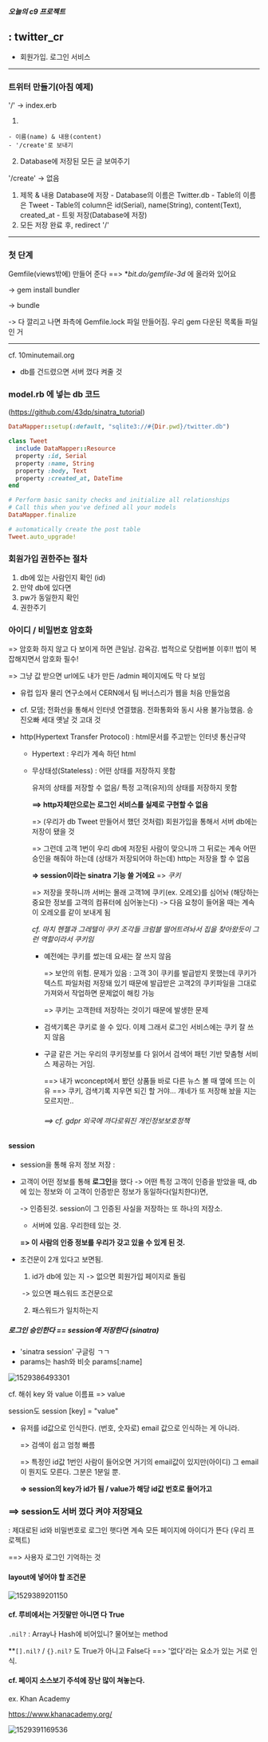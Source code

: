 ##### 오늘의 c9 프로젝트

## :  twitter_cr



- 회원가입. 로그인 서비스

---

### 트위터 만들기(아침 예제)

'/' -> index.erb
  1. <form>
    - 이름(name) & 내용(content)
    - '/create'로 보내기
  2. Database에 저장된 모든 글 보여주기

'/create' -> 없음
  1. 제목 & 내용 Database에 저장
    - Database의 이름은 Twitter.db
    - Table의 이름은 Tweet
    - Table의 column은 id(Serial), name(String), content(Text), created_at
    - 트윗 저장(Database에 저장)
  2. 모든 저장 완료 후, redirect '/'

---



### 첫 단계

Gemfile(views밖에) 만들어 준다 ==>  **bit.do/gemfile-3d*   에 올라와 있어요

-> gem install bundler

-> bundle

-> 다 깔리고 나면 좌측에 Gemfile.lock 파일 만들어짐. 우리 gem 다운된 목록들 파일인 거

---

cf. 10minutemail.org



- db를 건드렸으면 서버 껐다 켜줄 것

  

### model.rb 에 넣는 db 코드

(https://github.com/43dp/sinatra_tutorial)

```Ruby
DataMapper::setup(:default, "sqlite3://#{Dir.pwd}/twitter.db")

class Tweet
  include DataMapper::Resource
  property :id, Serial
  property :name, String
  property :body, Text
  property :created_at, DateTime
end

# Perform basic sanity checks and initialize all relationships
# Call this when you've defined all your models
DataMapper.finalize

# automatically create the post table
Tweet.auto_upgrade!
```



### 회원가입 권한주는 절차

1.  db에 있는 사람인지 확인 (id)
2. 만약 db에 있다면
3. pw가 동일한지 확인
4. 권한주기





### 아이디 / 비밀번호 암호화

=> 암호화 하지 않고 다 보이게 하면 큰일남. 감옥감. 법적으로 닷컴버블 이후!! 법이 복잡해지면서 암호화 필수!

=> 그냥 값 받으면 url에도 내가 만든 /admin 페이지에도 막 다 보임



- 유럽 입자 물리 연구소에서 CERN에서 팀 버너스리가 웹을 처음 만들었음

- cf. 모뎀; 전화선을 통해서 인터넷 연결했음. 전화통화와 동시 사용 불가능했음. 승진오빠 세대 옛날 것 고대 것

  

- http(Hypertext Transfer Protocol) :  html문서를 주고받는 인터넷 통신규약

  - Hypertext :  우리가 계속 하던 html

  - 무상태성(Stateless) :  어떤 상태를 저장하지 못함

    유저의 상태를 저장할 수 없음/ 특정 고객(유저)의 상태를 저장하지 못함

    **==> http자체만으로는 로그인 서비스를 실제로 구현할 수 없음**

    

    => (우리가 db Tweet 만들어서 했던 것처럼) 회원가입을 통해서 서버 db에는 저장이 됐을 것 

    => 그런데 고객 1번이 우리 db에 저장된 사람이 맞으니까 그 뒤로는 계속 어떤 승인을 해줘야 하는데 (상태가 저장되어야 하는데) http는 저장을 할 수 없음

    **=> session이라는 sinatra 기능 쓸 거에요** => *쿠키*

    => 저장을 못하니까 서버는 몰래 고객1에 쿠키(ex. 오레오)를 심어놔 (해당하는 중요한 정보를 고객의 컴퓨터에 심어놓는다) -> 다음 요청이 들어올 때는 계속 이 오레오를 같이 보내게 됨

    *cf. 마치 헨젤과 그레텔이 쿠키 조각들 크럼블 떨어트려놔서 집을 찾아왔듯이 그런 역할이라서 쿠키임*

    - 예전에는 쿠키를 썼는데 요새는 잘 쓰지 않음 

      => 보안의 위험. 문제가 있음 :  고객 3이 쿠키를 발급받지 못했는데 쿠키가 텍스트 파일처럼 저장돼 있기 때문에 발급받은 고객2의 쿠키파일을 그대로 가져와서 작업하면 문제없이 해킹 가능

      => 쿠키는 고객한테 저장하는 것이기 때문에 발생한 문제

    - 검색기록은 쿠키로 쓸 수 있다. 이제 그래서 로그인 서비스에는 쿠키 잘 쓰지 않음

    - 구글 같은 거는 우리의 쿠키정보를 다 읽어서 검색어 패턴 기반 맞춤형 서비스 제공하는 거임.

      ==> 내가 wconcept에서 봤던 상품들 바로 다른 뉴스 볼 때 옆에 뜨는 이유 ==> 쿠키, 검색기록 지우면 되긴 할 거야... 걔네가 또 저장해 놨을 지는 모르지만..

      ###### ==> *cf. gdpr* 외국에 까다로워진 개인정보보호정책



#### session

- session을 통해 유저 정보 저장 :  

- 고객이 어떤 정보를 통해 **로그인**을 했다 -> 어떤 특정 고객이 인증을 받았을 때, db에 있는 정보와 이 고객이 인증받은 정보가 동일하다(일치한다)면,

  -> 인증된것. session이 그 인증된 사실을 저장하는 또 하나의 저장소. 

  - 서버에 있음. 우리한테 있는 것. 

  **=> 이 사람의 인증 정보를 우리가 갖고 있을 수 있게 된 것.**

- 조건문이 2개 있다고 보면됨.

  1) id가 db에 있는 지  -> 없으면 회원가입 페이지로 돌림

  ​				     -> 있으면 패스워드 조건문으로

  2) 패스워드가 일치하는지

##### 로그인 승인한다 == session에 저장한다 (sinatra)



- 'sinatra session' 구글링 ㄱㄱ
- params는 hash와 비슷 params[:name]

![1529386493301](C:\Users\student\AppData\Local\Temp\1529386493301.png)

cf. 해쉬  key 와 value   이름표 => value

session도  session [key] = "value"

- 유저를 id값으로 인식한다. (번호, 숫자로) email 값으로 인식하는 게 아니라. 

  => 검색이 쉽고 엄청 빠름

  => 특정인 id값 1번인 사람이 들어오면 거기의 email값이 있지만(아이디) 그 email이 뭔지도 모른다. 그분은 1분일 뿐.

  **=> session의 key가 id가 됨 / value가 해당 id값 번호로 들어가고**



### ==> session도 서버 껐다 켜야 저장돼요

: 제대로된 id와 비밀번호로 로그인 햇다면 계속 모든 페이지에 아이디가 뜬다 (우리 프로젝트)

==> 사용자 로그인 기억하는 것



#### layout에 넣어야 할 조건문

![1529389201150](C:\Users\student\AppData\Local\Temp\1529389201150.png)



#### cf. 루비에서는 거짓말만 아니면 다 True



`.nil?`   :   Array나 Hash에 비어있니? 물어보는 method

**`[].nil?`  / `{}.nil?` 도 True가 아니고 False다 ==> '없다'라는 요소가 있는 거로 인식.







#### cf. 페이지 소스보기 주석에 장난 많이 쳐놓는다. 

ex. Khan Academy

https://www.khanacademy.org/

![1529391169536](C:\Users\student\AppData\Local\Temp\1529391169536.png)